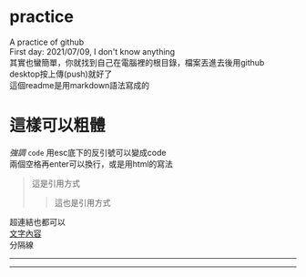 # practice
A practice of github <br/>
First day: 2021/07/09, I don't know anything <br/>
其實也蠻簡單，你就找到自己在電腦裡的根目錄，檔案丟進去後用github desktop按上傳(push)就好了 <br/>
這個readme是用markdown語法寫成的
# 這樣可以粗體
*強調*
`code`
用esc底下的反引號可以變成code  
兩個空格再enter可以換行，或是用html的寫法
>這是引用方式
>>這也是引用方式  

超連結也都可以  
[文字內容](https://www.youtube.com/)  
分隔線
***
---
